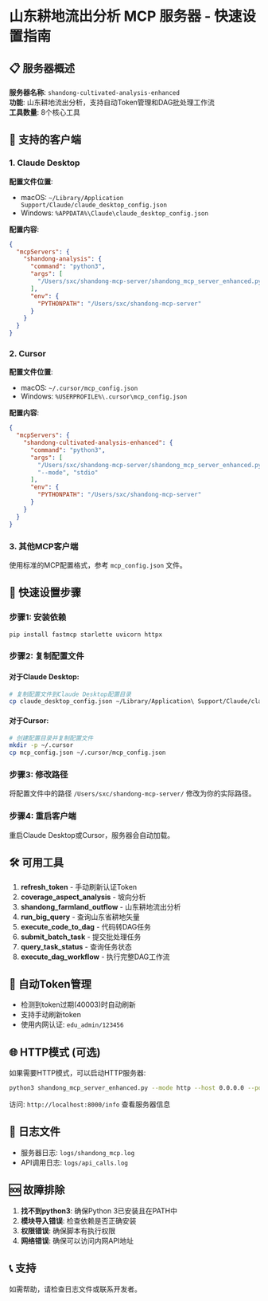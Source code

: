 # 山东耕地流出分析 MCP 服务器 - 快速设置指南

## 📋 服务器概述

**服务器名称**: `shandong-cultivated-analysis-enhanced`  
**功能**: 山东耕地流出分析，支持自动Token管理和DAG批处理工作流  
**工具数量**: 8个核心工具  

## 🚀 支持的客户端

### 1. Claude Desktop

**配置文件位置**:
- macOS: `~/Library/Application Support/Claude/claude_desktop_config.json`
- Windows: `%APPDATA%\Claude\claude_desktop_config.json`

**配置内容**:
```json
{
  "mcpServers": {
    "shandong-analysis": {
      "command": "python3",
      "args": [
        "/Users/sxc/shandong-mcp-server/shandong_mcp_server_enhanced.py"
      ],
      "env": {
        "PYTHONPATH": "/Users/sxc/shandong-mcp-server"
      }
    }
  }
}
```

### 2. Cursor

**配置文件位置**:
- macOS: `~/.cursor/mcp_config.json`
- Windows: `%USERPROFILE%\.cursor\mcp_config.json`

**配置内容**:
```json
{
  "mcpServers": {
    "shandong-cultivated-analysis-enhanced": {
      "command": "python3",
      "args": [
        "/Users/sxc/shandong-mcp-server/shandong_mcp_server_enhanced.py",
        "--mode", "stdio"
      ],
      "env": {
        "PYTHONPATH": "/Users/sxc/shandong-mcp-server"
      }
    }
  }
}
```

### 3. 其他MCP客户端

使用标准的MCP配置格式，参考 `mcp_config.json` 文件。

## 🔧 快速设置步骤

### 步骤1: 安装依赖
```bash
pip install fastmcp starlette uvicorn httpx
```

### 步骤2: 复制配置文件

#### 对于Claude Desktop:
```bash
# 复制配置文件到Claude Desktop配置目录
cp claude_desktop_config.json ~/Library/Application\ Support/Claude/claude_desktop_config.json
```

#### 对于Cursor:
```bash
# 创建配置目录并复制配置文件
mkdir -p ~/.cursor
cp mcp_config.json ~/.cursor/mcp_config.json
```

### 步骤3: 修改路径

将配置文件中的路径 `/Users/sxc/shandong-mcp-server/` 修改为你的实际路径。

### 步骤4: 重启客户端

重启Claude Desktop或Cursor，服务器会自动加载。

## 🛠️ 可用工具

1. **refresh_token** - 手动刷新认证Token
2. **coverage_aspect_analysis** - 坡向分析
3. **shandong_farmland_outflow** - 山东耕地流出分析
4. **run_big_query** - 查询山东省耕地矢量
5. **execute_code_to_dag** - 代码转DAG任务
6. **submit_batch_task** - 提交批处理任务
7. **query_task_status** - 查询任务状态
8. **execute_dag_workflow** - 执行完整DAG工作流

## 🔄 自动Token管理

- 检测到token过期(40003)时自动刷新
- 支持手动刷新token
- 使用内网认证: `edu_admin/123456`

## 🌐 HTTP模式 (可选)

如果需要HTTP模式，可以启动HTTP服务器:

```bash
python3 shandong_mcp_server_enhanced.py --mode http --host 0.0.0.0 --port 8000
```

访问: `http://localhost:8000/info` 查看服务器信息

## 📝 日志文件

- 服务器日志: `logs/shandong_mcp.log`
- API调用日志: `logs/api_calls.log`

## 🆘 故障排除

1. **找不到python3**: 确保Python 3已安装且在PATH中
2. **模块导入错误**: 检查依赖是否正确安装
3. **权限错误**: 确保脚本有执行权限
4. **网络错误**: 确保可以访问内网API地址

## 📞 支持

如需帮助，请检查日志文件或联系开发者。 